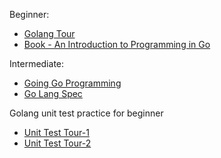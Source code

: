 Beginner:
- [Golang Tour](https://tour.golang.org/welcome/1)
- [Book - An Introduction to Programming in Go](https://www.golang-book.com/books/intro)

Intermediate:
- [Going Go Programming](https://www.goinggo.net/)
- [Go Lang Spec](https://golang.org/ref/spec)

Golang unit test practice for beginner
- [Unit Test Tour-1](http://blog.alexellis.io/golang-writing-unit-tests/ )
- [Unit Test Tour-2](https://jonathanmh.com/golang-unit-testing-for-absolute-beginners/)
